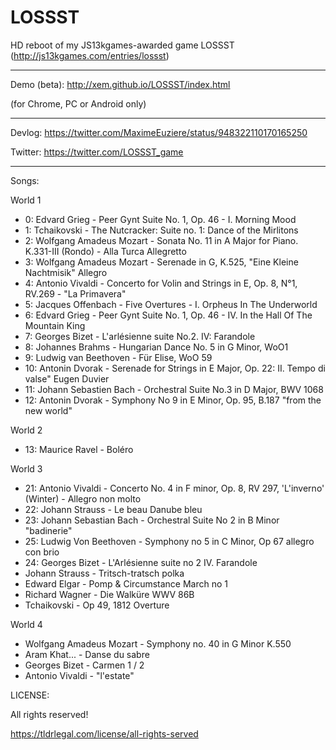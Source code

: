 LOSSST
==

HD reboot of my JS13kgames-awarded game LOSSST (http://js13kgames.com/entries/lossst)

---

Demo (beta): http://xem.github.io/LOSSST/index.html

(for Chrome, PC or Android only)

---

Devlog: https://twitter.com/MaximeEuziere/status/948322110170165250

Twitter: https://twitter.com/LOSSST_game

---

Songs:

World 1

- 0: Edvard Grieg - Peer Gynt Suite No. 1, Op. 46 - I. Morning Mood
- 1: Tchaikovski - The Nutcracker: Suite no. 1: Dance of the Mirlitons
- 2: Wolfgang Amadeus Mozart - Sonata No. 11 in A Major for Piano. K.331-III (Rondo) - Alla Turca Allegretto
- 3: Wolfgang Amadeus Mozart - Serenade in G, K.525, "Eine Kleine Nachtmisik" Allegro
- 4: Antonio Vivaldi - Concerto for Volin and Strings in E, Op. 8, N°1, RV.269 - "La Primavera"
- 5: Jacques Offenbach - Five Overtures - I. Orpheus In The Underworld
- 6: Edvard Grieg - Peer Gynt Suite No. 1, Op. 46 - IV. In the Hall Of The Mountain King
- 7: Georges Bizet - L'arlésienne suite No.2. IV: Farandole
- 8: Johannes Brahms - Hungarian Dance No. 5 in G Minor, WoO1
- 9: Ludwig van Beethoven - Für Elise, WoO 59
- 10: Antonin Dvorak - Serenade for Strings in E Major, Op. 22: II. Tempo di valse" Eugen Duvier
- 11: Johann Sebastien Bach - Orchestral Suite No.3 in D Major, BWV 1068
- 12: Antonin Dvorak - Symphony No 9 in E Minor, Op. 95, B.187 "from the new world"

World 2

- 13: Maurice Ravel - Boléro

World 3

- 21: Antonio Vivaldi - Concerto No. 4 in F minor, Op. 8, RV 297, 'L'inverno' (Winter) - Allegro non molto
- 22: Johann Strauss - Le beau Danube bleu
- 23: Johann Sebastian Bach - Orchestral Suite No 2 in B Minor "badinerie"
- 25: Ludwig Von Beethoven - Symphony no 5 in C Minor, Op 67 allegro con brio
- 24: Georges Bizet - L'Arlésienne suite no 2 IV. Farandole
- Johann Strauss - Tritsch-tratsch polka
- Edward Elgar - Pomp & Circumstance March no 1
- Richard Wagner - Die Walküre WWV 86B
- Tchaikovski - Op 49, 1812 Overture 

World 4

- Wolfgang Amadeus Mozart - Symphony no. 40 in G Minor K.550
- Aram Khat... - Danse du sabre
- Georges Bizet - Carmen 1 / 2
- Antonio Vivaldi - "l'estate"

LICENSE:

All rights reserved!

https://tldrlegal.com/license/all-rights-served

